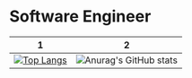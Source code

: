 # Software Engineer
| 1 | 2 |
| --- | --- |
| [![Top Langs](https://github-readme-stats.vercel.app/api/top-langs/?username=sergio-abu&layout=compact&theme=dark)](https://github.com/anuraghazra/github-readme-stats) | ![Anurag's GitHub stats](https://github-readme-stats.vercel.app/api?username=sergio-abu&count_private=true&show_icons=true&theme=dark) |


